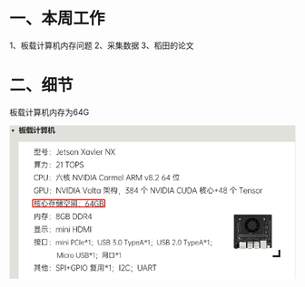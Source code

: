 # 一、本周工作
1、板载计算机内存问题
2、采集数据
3、稻田的论文


# 二、细节

板载计算机内存为64G

![](https://github.com/ZYJ-Group/darren_pty/blob/main/darren_pty/pic(Ninth%20week)/21.png)

